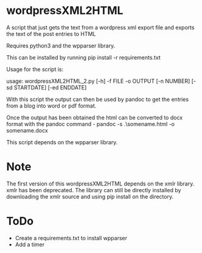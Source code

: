 # wordpressXML2HTML
A script that just gets the text from a wordpress xml export file and exports the text of the post entries to HTML

Requires python3 and the wpparser library. 

This can be installed by running pip install -r requirements.txt 

Usage for the script is:

usage: wordpressXML2HTML_2.py [-h] -f FILE -o OUTPUT [-n NUMBER] [-sd STARTDATE]
                            [-ed ENDDATE]

With this script the output can then be used by pandoc to get the entries from a blog into word or pdf format. 

Once the output has been obtained the html can be converted to docx format with the pandoc command - pandoc -s .\somename.html -o somename.docx

This script depends on the wpparser library. 

 Note
======
 The first version of this wordpressXML2HTML depends on the xmlr library. xmlr has been deprecated. The library can still be directly installed by downloading the xmlr source and using pip install on the directory. 

 ToDo
======

- Create a requirements.txt to install wpparser 
- Add a timer 
